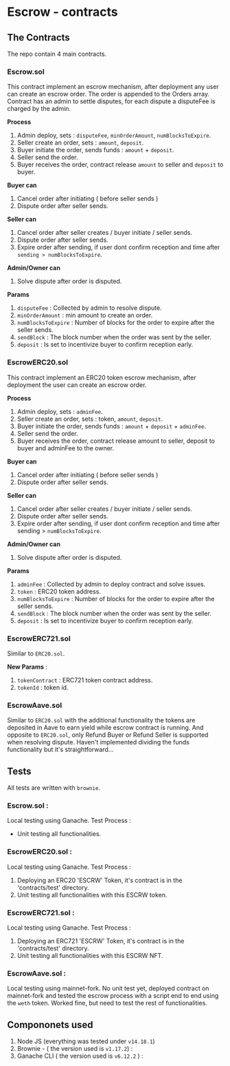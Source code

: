 # Escrow - contracts



## The Contracts

The repo contain 4 main contracts. 

### Escrow.sol
This contract implement an escrow mechanism, after deployment any user can create an escrow order. The order is appended to the Orders array. Contract has an admin to settle disputes, for each dispute a disputeFee is charged by the admin.

**Process** 
  1. Admin deploy, sets : `disputeFee`, `minOrderAmount`, `numBlocksToExpire`.
  2. Seller create an order, sets : `amount`, `deposit`.
  3. Buyer initiate the order, sends funds : `amount` + `deposit`.
  4. Seller send the order.
  5. Buyer receives the order, contract release `amount` to seller and `deposit` to buyer.
  
**Buyer can**
  1. Cancel order after initiating ( before seller sends )
  2. Dispute order after seller sends.

**Seller can**
  1. Cancel order after seller creates / buyer initiate / seller sends.
  2. Dispute order after seller sends.
  3. Expire order after sending, if user dont confirm reception and time after `sending > numBlocksToExpire`.
  
**Admin/Owner can**
  1. Solve dispute after order is disputed.
  
**Params** 
  1. `disputeFee` : Collected by admin to resolve dispute.
  2. `minOrderAmount` : min amount to create an order.
  3. `numBlocksToExpire` : Number of blocks for the order to expire after the seller sends.
  4. `sendBlock` : The block number when the order was sent by the seller.
  5. `deposit` : Is set to incentivize buyer to confirm reception early.

### EscrowERC20.sol
This contract implement an ERC20 token escrow mechanism, after deployment the user can create an escrow order.

**Process**
  1. Admin deploy, sets : `adminFee`.
  2. Seller create an order, sets : token, `amount`, `deposit`.
  3. Buyer initiate the order, sends funds : `amount` + `deposit` + `adminFee`.
  4. Seller send the order.
  5. Buyer receives the order, contract release amount to seller, deposit to buyer and adminFee to the owner.

**Buyer can**
  1. Cancel order after initiating ( before seller sends )
  2. Dispute order after seller sends.

**Seller can**
  1. Cancel order after seller creates / buyer initiate / seller sends.
  2. Dispute order after seller sends.
  3. Expire order after sending, if user dont confirm reception and time after sending > `numBlocksToExpire`.
  
**Admin/Owner can**
  1. Solve dispute after order is disputed.

**Params**
  1. `adminFee` : Collected by admin to deploy contract and solve issues.
  2. `token` : ERC20 token address.
  3. `numBlocksToExpire` : Number of blocks for the order to expire after the seller sends.
  4. `sendBlock` : The block number when the order was sent by the seller.
  5. `deposit` : Is set to incentivize buyer to confirm reception early.

### EscrowERC721.sol
Similar to `ERC20.sol`.

**New Params** : 
  1. `tokenContract` : ERC721 token contract address.
  2. `tokenId` : token id.
 
### EscrowAave.sol
Similar to `ERC20.sol` with the additional functionality the tokens are deposited in Aave to earn yield while escrow contract is running. And opposite to `ERC20.sol`, only Refund Buyer or Refund Seller is supported when resolving dispute. Haven't implemented dividing the funds functionality but it's straightforward...
 
## Tests
All tests are written with `brownie`.  

### Escrow.sol : 
Local testing using Ganache.
Test Process : 
  * Unit testing all functionalities.

### EscrowERC20.sol : 
Local testing using Ganache.
Test Process : 
  1. Deploying an ERC20 'ESCRW' Token, it's contract is in the 'contracts/test' directory.
  2. Unit testing all functionalities with this ESCRW token.
  
### EscrowERC721.sol : 
Local testing using Ganache.
Test Process : 
  1. Deploying an ERC721 'ESCRW' Token, it's contract is in the 'contracts/test' directory.
  2. Unit testing all functionalities with this ESCRW NFT.
 
### EscrowAave.sol : 
Local testing using mainnet-fork.
No unit test yet, deployed contract on mainnet-fork and tested the escrow process with a script end to end using the `weth` token. Worked fine, but need to test the rest of functionalities.  



    
    
## Compononets used
1. Node JS  (everything was tested under `v14.18.1`) 
2. Brownie  - ( the version used is `v1.17.2`) :
2. Ganache CLI ( the version used is `v6.12.2` )   :
